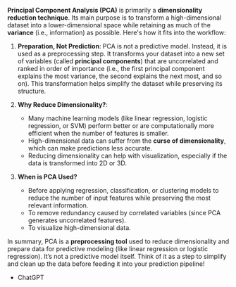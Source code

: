 **Principal Component Analysis (PCA)** is primarily a **dimensionality reduction technique**. Its main purpose is to transform a high-dimensional dataset into a lower-dimensional space while retaining as much of the **variance** (i.e., information) as possible. Here's how it fits into the workflow:

1. **Preparation, Not Prediction**: 
   PCA is not a predictive model. Instead, it is used as a preprocessing step. It transforms your dataset into a new set of variables (called **principal components**) that are uncorrelated and ranked in order of importance (i.e., the first principal component explains the most variance, the second explains the next most, and so on). This transformation helps simplify the dataset while preserving its structure.

2. **Why Reduce Dimensionality?**: 
   - Many machine learning models (like linear regression, logistic regression, or SVM) perform better or are computationally more efficient when the number of features is smaller. 
   - High-dimensional data can suffer from the **curse of dimensionality**, which can make predictions less accurate.
   - Reducing dimensionality can help with visualization, especially if the data is transformed into 2D or 3D.

3. **When is PCA Used?**
   - Before applying regression, classification, or clustering models to reduce the number of input features while preserving the most relevant information.
   - To remove redundancy caused by correlated variables (since PCA generates uncorrelated features).
   - To visualize high-dimensional data.

In summary, PCA is a **preprocessing tool** used to reduce dimensionality and prepare data for predictive modeling (like linear regression or logistic regression). It’s not a predictive model itself. Think of it as a step to simplify and clean up the data before feeding it into your prediction pipeline!
- ChatGPT
